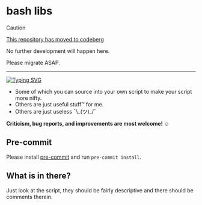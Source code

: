 # bash libs

> [!CAUTION]
> 
> [This repository has moved to codeberg](https://codeberg.org/kierun/bash-libs)
>
> No further development will happen here.
>
> Please migrate ASAP.

-----

[![Typing SVG](https://readme-typing-svg.demolab.com/?lines=Really+useful⸮+bash+scripts)](https://git.io/typing-svg)

- Some of which you can source into your own script to make your script more nifty. 
- Others are just useful stuff™ for me.
- Others are just useless ¯\\\_(ツ)\_/¯

**Criticism, bug reports, and improvements are most welcome! ☺**

## Pre-commit

Please install [pre-commit](https://pre-commit.com/#install) and run
`pre-commit install`.

## What is in there?

Just look at the script, they should be fairly descriptive and there should be comments therein.
